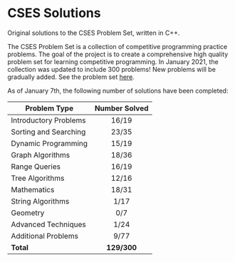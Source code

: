 # CSES Solutions

Original solutions to the CSES Problem Set, written in C++.

The CSES Problem Set is a collection of competitive programming practice problems. The goal of the project is to create a comprehensive high quality problem set for learning competitive programming. In January 2021, the collection was updated to include 300 problems! New problems will be gradually added. See the problem set [here](https://cses.fi/problemset/).

As of January 7th, the following number of solutions have been completed:

| Problem Type          | Number Solved |
|-----------------------|:-------------:|
| Introductory Problems |     16/19     |
| Sorting and Searching |     23/35     |
| Dynamic Programming   |     15/19     |
| Graph Algorithms      |     18/36     |
| Range Queries         |     16/19     |
| Tree Algorithms       |     12/16     |
| Mathematics           |     18/31     |
| String Algorithms     |      1/17     |
| Geometry              |      0/7      |
| Advanced Techniques   |      1/24     |
| Additional Problems   |      9/77     |
| **Total**             |  **129/300**  |
